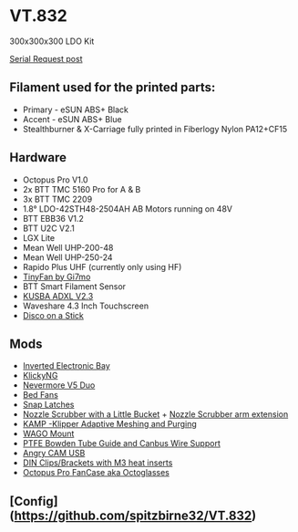# VT.832
300x300x300 LDO Kit

[Serial Request post](https://www.reddit.com/r/voroncorexy/comments/zazjmy/voron_trident_serial_request_spitzbirne328668/)

## Filament used for the printed parts:
* Primary - eSUN ABS+ Black
* Accent - eSUN ABS+ Blue
* Stealthburner & X-Carriage fully printed in Fiberlogy Nylon PA12+CF15

## Hardware 
* Octopus Pro V1.0
* 2x BTT TMC 5160 Pro for A & B
* 3x BTT TMC 2209
* 1.8° LDO-42STH48-2504AH AB Motors running on 48V
* BTT EBB36 V1.2
* BTT U2C V2.1
* LGX Lite
* Mean Well UHP-200-48
* Mean Well UHP-250-24
* Rapido Plus UHF (currently only using HF)
* [TinyFan by Gi7mo](https://github.com/Gi7mo/TinyFan)
* BTT Smart Filament Sensor
* [KUSBA ADXL V2.3](https://github.com/xbst/KUSBA)
* Waveshare 4.3 Inch Touchscreen
* [Disco on a Stick](https://github.com/VoronDesign/Voron-Hardware/tree/master/Daylight/Disco_on_a_stick) 

## Mods
* [Inverted Electronic Bay](https://github.com/Gi7mo/TinyFan)
* [KlickyNG](https://github.com/jlas1/Klicky-Probe/tree/main/Probes/KlickyNG)
* [Nevermore V5 Duo](https://github.com/nevermore3d/Nevermore_Micro/tree/master/V5_Duo)
* [Bed Fans](https://github.com/VoronDesign/VoronUsers/tree/master/printer_mods/CannedBass/Trident_Bed_Fans)
* [Snap Latches](https://github.com/VoronDesign/VoronUsers/tree/master/printer_mods/richardjm/snap-latch-2020)
* [Nozzle Scrubber with a Little Bucket](https://www.printables.com/de/model/201999-nozzle-scrubber-with-a-little-bucket-for-voron-24) + [Nozzle Scrubber arm extension](https://www.printables.com/de/model/298565-nozzle-scrubber-arm-extension-voron-trident)
* [KAMP -Klipper Adaptive Meshing and Purging](https://github.com/kyleisah/Klipper-Adaptive-Meshing-Purging)
* [WAGO Mount](https://github.com/VoronDesign/VoronUsers/tree/master/printer_mods/LoganFraser/WagoMounts)
* [PTFE Bowden Tube Guide and Canbus Wire Support](https://github.com/VoronDesign/VoronUsers/tree/master/printer_mods/Galvanic/Bowden_Tube_Guide)
* [Angry CAM USB](https://github.com/VoronDesign/VoronUsers/tree/master/printer_mods/chri.kai.in/Angry_CAM_USB)
* [DIN Clips/Brackets with M3 heat inserts](https://github.com/Ramalama2/Voron-2-Mods/tree/main/DinClips)
* [Octopus Pro FanCase aka Octoglasses](https://github.com/Ramalama2/Voron-2-Mods/tree/main/Octopus_Pro_FanCase)

## [Config] (https://github.com/spitzbirne32/VT.832) 
